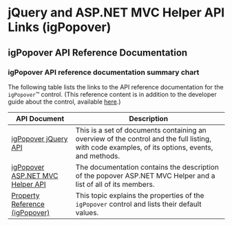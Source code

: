 ﻿<!--
|metadata|
{
    "fileName": "igpopover-asp-net-mvc-helper-api",
    "controlName": "igPopover",
    "tags": ["API","MVC"]
}
|metadata|
-->

# jQuery and ASP.NET MVC Helper API Links (igPopover)

## igPopover API Reference Documentation

### igPopover API reference documentation summary chart

The following table lists the links to the API reference documentation for the `igPopover`™ control. (This reference content is in addition to the developer guide about the control, available [here](igPopover-LandingPage.html).)

API Document|Description
---|---
[igPopover jQuery API](%%jQueryApiUrl%%/ui.igpopover)|This is a set of documents containing an overview of the control and the full listing, with code examples, of its options, events, and methods.
[igPopover ASP.NET MVC Helper API](Infragistics.Web.Mvc~Infragistics.Web.Mvc.PopoverModel.html)|The documentation contains the description of the popover ASP.NET MVC Helper and a list of all of its members.
[Property Reference (igPopover)](igPopover-Property-Reference.html)|This topic explains the properties of the `igPopover` control and lists their default values.





 

 


